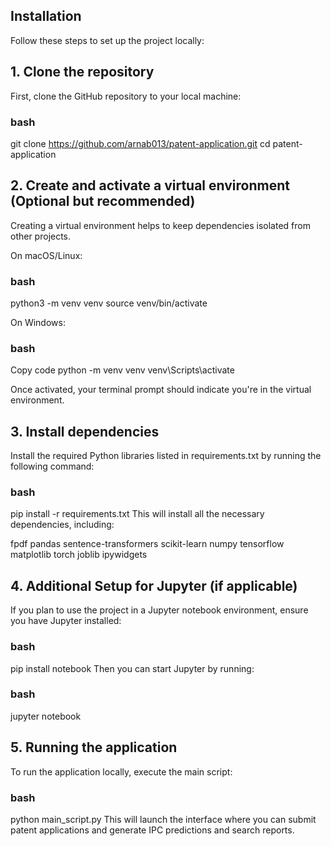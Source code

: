 ## Installation

Follow these steps to set up the project locally:

## 1. Clone the repository

First, clone the GitHub repository to your local machine:

### bash
git clone https://github.com/arnab013/patent-application.git
cd patent-application

## 2. Create and activate a virtual environment (Optional but recommended)
Creating a virtual environment helps to keep dependencies isolated from other projects.

On macOS/Linux:

### bash
python3 -m venv venv
source venv/bin/activate

On Windows:

### bash
Copy code
python -m venv venv
venv\Scripts\activate

Once activated, your terminal prompt should indicate you're in the virtual environment.

## 3. Install dependencies
Install the required Python libraries listed in requirements.txt by running the following command:

### bash
pip install -r requirements.txt
This will install all the necessary dependencies, including:

  fpdf
  pandas
  sentence-transformers
  scikit-learn
  numpy
  tensorflow
  matplotlib
  torch
  joblib
  ipywidgets

## 4. Additional Setup for Jupyter (if applicable)
If you plan to use the project in a Jupyter notebook environment, ensure you have Jupyter installed:

### bash
pip install notebook
Then you can start Jupyter by running:

### bash
jupyter notebook
## 5. Running the application
To run the application locally, execute the main script:

### bash
python main_script.py
This will launch the interface where you can submit patent applications and generate IPC predictions and search reports.
